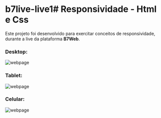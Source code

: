 # b7live-live1# Responsividade - Html e Css

Este projeto foi desenvolvido para exercitar conceitos de responsividade, durante a live da plataforma **B7Web**.  

### Desktop:

![webpage](https://i.imgur.com/2os419N.png)

  

### Tablet:

![webpage](https://i.imgur.com/ELRIkmK.png)

  

### Celular:

![webpage](https://i.imgur.com/MGWyqMI.png)
